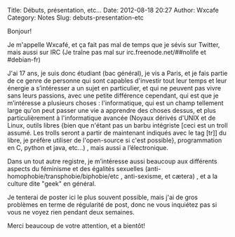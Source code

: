 Title: Débuts, présentation, etc...
Date: 2012-08-18 20:27
Author: Wxcafe
Category: Notes 
Slug: debuts-presentation-etc

Bonjour!

Je m'appelle Wxcafé, et ça fait pas mal de temps que je sévis sur
Twitter, mais aussi sur IRC (Je traîne pas mal sur
irc.freenode.net/\#\#nolife et \#debian-fr)

J'ai 17 ans, je suis donc étudiant (bac général), je vis a Paris, et je
fais partie de ce genre de personne qui sont capables d'investir tout
leur temps et leur énergie a s’intéresser a un sujet en particulier, et
qui ne peuvent pas vivre sans leurs passions, avec une petite différence
cependant, qui est que je m’intéresse a plusieurs choses :
l'informatique, qui est un champ tellement large qu'on peut passer une
vie a apprendre des choses dessus, et plus particulièrement à
l'informatique avancée (Noyaux dérivés d'UNIX et de Linux, outils libres
{bien que n'étant pas un barbu intégriste [ceci est un troll assumé. Les
trolls seront a partir de maintenant indiqués avec le tag [tr]] du
libre, je préfère utiliser de l'open-source si c'est possible},
programmation en C, python et java, etc...) , mais aussi a
l’électronique. 

Dans un tout autre registre, je m’intéresse aussi
beaucoup aux différents aspects du féminisme et des égalités sexuelles
(anti-homophobie/transphobie/biphobie/etc , anti-sexisme, et cætera) ,
et a la culture dite "geek" en général.

Je tenterai de poster ici le plus souvent possible, mais j'ai de gros
problèmes en terme de régularité de post, donc ne vous inquiétez pas si
vous ne voyez rien pendant deux semaines.

Merci beaucoup de votre attention, et a bientôt!
